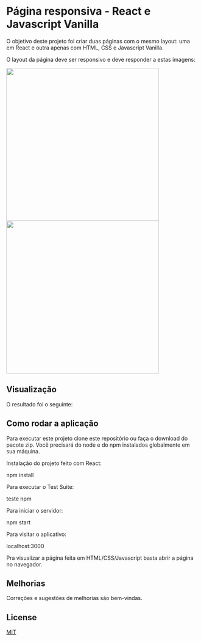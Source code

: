# Página responsiva - React e Javascript Vanilla        

O objetivo deste projeto foi criar duas páginas com o mesmo layout: uma em React e outra apenas com HTML, CSS e Javascript Vanilla. 

O layout da página deve ser responsivo e deve responder a estas imagens: 

<img src="https://github.com/robertaavila/responsive_page/blob/dev/dot_/imgs/FrontEndDesk.png" width="400px" height="auto"> <img src="https://github.com/robertaavila/responsive_page/blob/dev/dot_/imgs/FrontEndMobile.png?raw=true" width="400px" height="auto"> 

## Visualização

O resultado foi o seguinte: 



## Como rodar a aplicação

Para executar este projeto clone este repositório ou faça o download do pacote zip. Você precisará do node e do npm instalados globalmente em sua máquina.

Instalação do projeto feito com React:

npm install

Para executar o Test Suite:

teste npm

Para iniciar o servidor:

npm start

Para visitar o aplicativo:

localhost:3000

Pra visualizar a página feita em HTML/CSS/Javascript basta abrir a página no navegador. 

## Melhorias
Correções e sugestões de melhorias são bem-vindas. 

## License
[MIT](https://choosealicense.com/licenses/mit/)

